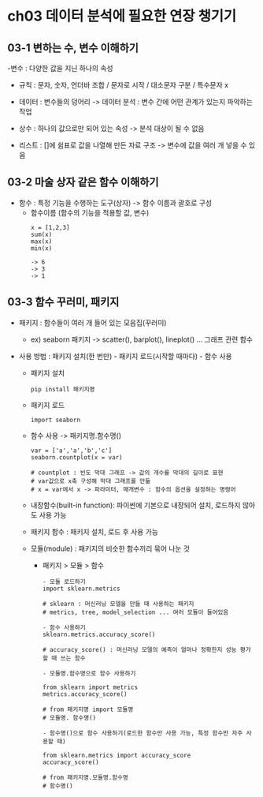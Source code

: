 # ch03 데이터 분석에 필요한 연장 챙기기
## 03-1 변하는 수, 변수 이해하기

-변수 : 다양한 값을 지닌 하나의 속성
  - 규칙 : 문자, 숫자, 언더바 조합 / 문자로 시작 / 대소문자 구분 / 특수문자 x
    
- 데이터 : 변수들의 덩어리
  -> 데이터 분석 : 변수 간에 어떤 관계가 있는지 파악하는 작업
- 상수 : 하나의 값으로만 되어 있는 속성
  -> 분석 대상이 될 수 없음
- 리스트  : []에 쉼표로 값을 나열해 만든 자료 구조 -> 변수에 값을 여러 개 넣을 수 있음

## 03-2 마술 상자 같은 함수 이해하기

- 함수 : 특정 기능을 수행하는 도구(상자) -> 함수 이름과 괄호로 구성
  - 함수이름 (함수의 기능을 적용할 값, 변수)
    ```
    x = [1,2,3]
    sum(x)
    max(x)
    min(x)
    
    -> 6
    -> 3
    -> 1
    ```
    
## 03-3 함수 꾸러미, 패키지

- 패키지 : 함수들이 여러 개 들어 있는 모음집(꾸러미)
  - ex) seaborn 패키지 -> scatter(), barplot(), lineplot() ... 그래프 관련 함수
- 사용 방법 : 패키지 설치(한 번만) - 패키지 로드(시작할 때마다) - 함수 사용
  
  - 패키지 설치
    ```
    pip install 패키지명
    ```
  - 패키지 로드
    ```
    import seaborn
    ```
  - 함수 사용 -> 패키지명.함수명()
    ```
    var = ['a','a','b','c']
    seaborn.countplot(x = var)

    # countplot : 빈도 막대 그래프 -> 값의 개수를 막대의 길이로 표현
    # var값으로 x축 구성해 막대 그래프를 만듦
    # x = var에서 x -> 파라미터, 매개변수 : 함수의 옵션을 설정하는 명령어 
    ```
    
  - 내장함수(built-in function): 파이썬에 기본으로 내장되어 설치, 로드하지 않아도 사용 가능
  - 패키지 함수 : 패키지 설치, 로드 후 사용 가능
 
    
  - 모듈(module) : 패키지의 비슷한 함수끼리 묶어 나눈 것
    - 패키지 > 모듈 > 함수
      ```
      - 모듈 로드하기
      import sklearn.metrics
      
      # sklearn : 머신러닝 모델을 만들 때 사용하는 패키지
      # metrics, tree, model_selection ... 여러 모듈이 들어있음
      ```
      ```
      - 함수 사용하기
      sklearn.metrics.accuracy_score()
      
      # accuracy_score() : 머신러닝 모델의 예측이 얼마나 정확한지 성능 평가할 때 쓰는 함수
      ```
      ```
      - 모듈명.함수명으로 함수 사용하기
      
      from sklearn import metrics
      metrics.accuracy_score()

      # from 패키지명 import 모듈명
      # 모듈명. 함수명()
      ```
      ```
      - 함수명()으로 함수 사용하기(로드한 함수만 사용 가능, 특정 함수만 자주 사용할 때)
    
      from sklearn.metrics import accuracy_score
      accuracy_score()
      
      # from 패키지명.모듈명.함수명
      # 함수명()
      ```
